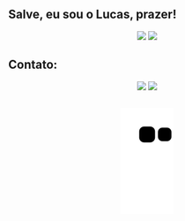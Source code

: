 ## Salve, eu sou o Lucas, prazer!

<div align="center">
  <img height="180em" src="https://github-readme-stats.vercel.app/api?username=lmello0&show_icons=true&theme=onedark&include_all_commits=true&count_private=true"/>
  <img height="180em" src="https://github-readme-stats.vercel.app/api/top-langs/?username=lmello0&layout=compact&langs_count=16&theme=onedark"/>
</div>

## Contato:

<div align="center">
  <a href = "mailto: melloluc02@gmail.com"><img src="https://img.shields.io/badge/-Gmail-%23333?style=for-the-badge&logo=gmail&logoColor=white" target="_blank" rel="external"></a>
  <a href="https://www.linkedin.com/in/lmello0" target="_blank" rel="external"><img src="https://img.shields.io/badge/-LinkedIn-%230077B5?style=for-the-badge&logo=linkedin&logoColor=white" target="_blank" rel="external"></a>
  
  ##
  
  ![Snake animation](https://github.com/lmello0/lmello0/blob/output/github-contribution-grid-snake.svg)
</div>
